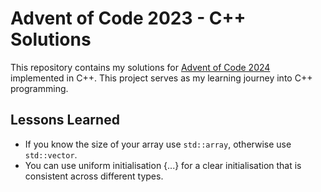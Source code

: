 # Advent of Code 2023 - C++ Solutions

This repository contains my solutions for [Advent of Code 2024](https://adventofcode.com/2024) implemented in C++. This project serves as my learning journey into C++ programming.

## Lessons Learned 
* If you know the size of your array use `std::array`, otherwise use `std::vector`.
* You can use uniform initialisation {...} for a clear initialisation that is consistent across different types.

